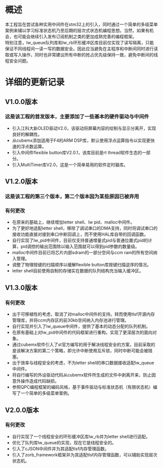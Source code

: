 # 概述
本工程旨在尝试各种实用中间件在stm32上的引入，同时通过一个简单的多级菜单案例来辅以学习标准状态机乃至后期的层次式状态机编程思想。当然，如果有机会，也可能会继续引入发布订阅机制之类的更加成熟完善的编程框架。  
特别注意，lw_queue队列库和lw_rb环形缓冲区库目前仅实现了读写隔离，只能保证不同线程间一读一写的数据安全。因此应当避免在主程序和中断间同时进行读取或写入操作，同时也非常建议所有中断的抢占优先级保持一致，避免中断间的线程安全问题。
# 详细的更新记录
## V1.0.0版本
### 这是该工程的首发版本，主要添加了一些基本的硬件驱动与中间件
* 引入江科大新OLED驱动V2.0，该驱动将屏幕内容的绘制与显示分离开，实现良好的解耦性。  
* 从cubemx添加适用于F4的ARM DSP库，默认使用浮点运算指令以实现更快速的浮点数运算。  
* 引入中间件flexible button库V2.0.1，该库目前是rt thread软件生态的一部分。  
* 引入MultiTimer库V2.0，这是一个简单易用的软件定时器库。   

## V1.2.0版本
### 这是该工程的第三个版本，第二个版本因为某些原因已被弃用
### 有何更改
* 在原来的基础上，继续增加letter shell、lw pid、malloc中间件。
* 为了更好地适配letter shell，移除了调试串口的DMA支持，同时将调试串口的接收功能直接对接到串口中断回调上，而不使用HAL库自带的回调函数。
* 自行实现了lw_pid中间件，目前仅支持普通增量式pid与普通位置式pid的计算，pid调控的输出范围除以输入范围就可以得到pid参数的数量级。
* malloc中间件目前已将芯片内部sdram的一部分空间与ccm ram的所有空间纳入管理。
* 调整了物理按键的扫描顺序以缓解flexible button库按键扫描逆序的情况。
* letter shell目前使用自制的存储实在数据的队列结构充当输入缓冲区。

## V1.3.0版本
### 有何更改
* 出于可移植性的考虑，取消了对malloc中间件的支持。转而使用tlsf开源内存管理库，并将ccm内存区的前30kb空间纳入内存池进行管理。  
* 自行实现并引入了lw_queue中间件，提供了基本的动态分配的队列机制。  
* 在原有基础上对lw_pid中间件的代码框架进行重构，实现了更深层次的面向对象。  
* 通过cubemx软件引入了st官方编写的用于解决线程安全的方案，目前采取的是该解决方案的第二个策略，即允许中断使用互斥锁，同时中断可能会被阻塞。  
* 出于效率与线程安全的考虑，不为letter shell的串口数据接收适配lw_queue中间件。  
* 将自行编写的外设驱动代码从cubemx软件所生成的文件中剥离开来，防止因意外操作造成代码缺损。
* 参照QPC编程框架的编码风格，基于事件驱动与标准状态机（有限状态机）编写了一个简单的多级菜单案例。  

## V2.0.0版本
### 有何更改
* 自行实现了一个线程安全的环形缓冲区库lw_rb并为letter shell进行适配。
* 优化了队列库lw_queue的实现，现在它是线程安全的。
* 引入了cJSON中间件并为其适配tlsf内存管理函数。
* 引入了zorb_framework框架并为其适配tlsf内存管理函数，可以辅助实现层次状态机。  
